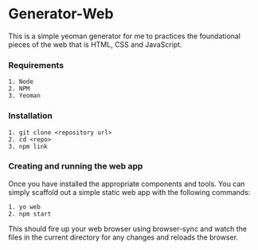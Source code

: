 # Generator-Web
This is a simple yeoman generator for me to practices the foundational pieces of the web that is HTML, CSS and JavaScript.

### Requirements
```
1. Node
2. NPM
3. Yeoman 
```

### Installation
```
1. git clone <repository url>
2. cd <repo>
3. npm link
```

### Creating and running the web app
Once you have installed the appropriate components and tools. You can simply scaffold out a simple static web app with the following commands:
```
1. yo web
2. npm start
```
This should fire up your web browser using browser-sync and watch the files in the current directory for any changes and reloads the browser.

